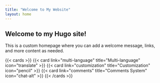 ```yaml
---
title: "Welcome to My Website"
layout: home
---
```


## Welcome to my Hugo site!

This is a custom homepage where you can add a welcome message, links, and more content as needed.

<!--more-->

{{< cards >}}
  {{< card link="multi-language" title="Multi-language" icon="translate" >}}
  {{< card link="customization" title="Customization" icon="pencil" >}}
  {{< card link="comments" title="Comments System" icon="chat-alt" >}}
{{< /cards >}}
